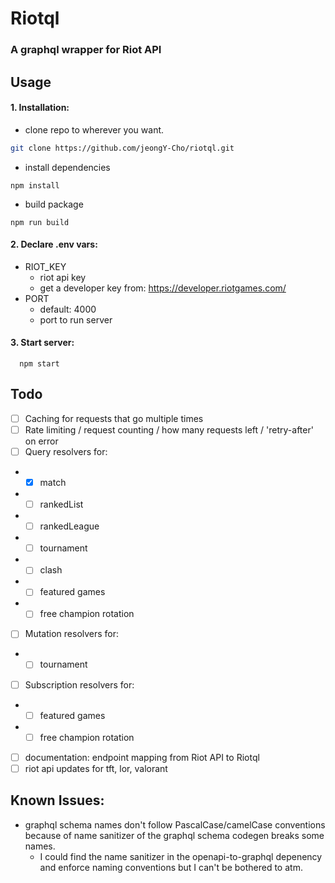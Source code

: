 # Riotql

### A graphql wrapper for Riot API

## Usage

#### 1. Installation:

- clone repo to wherever you want.

```bash
git clone https://github.com/jeongY-Cho/riotql.git
```

- install dependencies

```
npm install
```

- build package

```
npm run build
```

#### 2. Declare .env vars:

- RIOT_KEY
  - riot api key
  - get a developer key from: https://developer.riotgames.com/
- PORT
  - default: 4000
  - port to run server

#### 3. Start server:

```
  npm start
```

## Todo

- [ ] Caching for requests that go multiple times
- [ ] Rate limiting / request counting / how many requests left / 'retry-after' on error
- [ ] Query resolvers for:
- - [x] match
- - [ ] rankedList
- - [ ] rankedLeague
- - [ ] tournament
- - [ ] clash
- - [ ] featured games
- - [ ] free champion rotation
- [ ] Mutation resolvers for:
- - [ ] tournament
- [ ] Subscription resolvers for:
- - [ ] featured games
- - [ ] free champion rotation
- [ ] documentation: endpoint mapping from Riot API to Riotql
- [ ] riot api updates for tft, lor, valorant

## Known Issues:

- graphql schema names don't follow PascalCase/camelCase conventions because of name sanitizer of the graphql schema codegen breaks some names.
  - I could find the name sanitizer in the openapi-to-graphql depenency and enforce naming conventions but I can't be bothered to atm.
